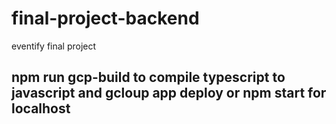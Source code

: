 # final-project-backend
eventify final project
## npm run gcp-build to compile typescript to javascript and gcloup app deploy or npm start for localhost
